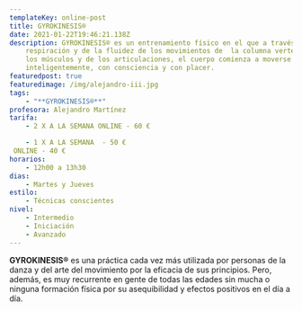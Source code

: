 ```yaml
---
templateKey: online-post
title: GYROKINESIS®
date: 2021-01-22T19:46:21.138Z
description: GYROKINESIS® es un entrenamiento físico en el que a través de la
    respiración y de la fluidez de los movimientos de  la columna vertebral, de
    los músculos y de los articulaciones, el cuerpo comienza a moverse
    inteligentemente, con consciencia y con placer.
featuredpost: true
featuredimage: /img/alejandro-iii.jpg
tags:
    - "**GYROKINESIS®**"
profesora: Alejandro Martínez
tarifa:
    - 2 X A LA SEMANA ONLINE - 60 €

    - 1 X A LA SEMANA  - 50 €
 ONLINE - 40 €
horarios:
    - 12h00 a 13h30
dias:
    - Martes y Jueves
estilo:
    - Técnicas conscientes
nivel:
    - Intermedio
    - Iniciación
    - Avanzado
---
```


<!--StartFragment-->

**GYROKINESIS®** es una práctica cada vez más utilizada por personas de la danza y del arte del movimiento por la eficacia de sus principios. Pero, además, es muy recurrente en gente de todas las edades sin mucha o ninguna formación física por su asequibilidad y efectos positivos en el día a día.

<!--EndFragment-->
